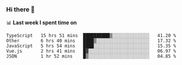 ### Hi there 👋

<!--
**DBvc/DBvc** is a ✨ _special_ ✨ repository because its `README.md` (this file) appears on your GitHub profile.

Here are some ideas to get you started:

- 🔭 I’m currently working on ...
- 🌱 I’m currently learning ...
- 👯 I’m looking to collaborate on ...
- 🤔 I’m looking for help with ...
- 💬 Ask me about ...
- 📫 How to reach me: ...
- 😄 Pronouns: ...
- ⚡ Fun fact: ...
-->

📊 **Last week I spent time on**
<!--START_SECTION:waka-->
```text
TypeScript   15 hrs 51 mins  ██████████▒░░░░░░░░░░░░░░   41.20 % 
Other        6 hrs 40 mins   ████▒░░░░░░░░░░░░░░░░░░░░   17.32 % 
JavaScript   5 hrs 54 mins   ████░░░░░░░░░░░░░░░░░░░░░   15.35 % 
Vue.js       2 hrs 41 mins   █▓░░░░░░░░░░░░░░░░░░░░░░░   06.97 % 
JSON         1 hr 52 mins    █▒░░░░░░░░░░░░░░░░░░░░░░░   04.85 % 
```
<!--END_SECTION:waka-->
